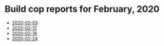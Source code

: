 # Build cop reports for February, 2020

* [2020-02-03](https://bitbucket.org/osrf/gazebo/wiki/buildcop/2020/02/03.md)
* [2020-02-12](https://bitbucket.org/osrf/gazebo/wiki/buildcop/2020/02/12.md)
* [2020-02-18](https://bitbucket.org/osrf/gazebo/wiki/buildcop/2020/02/18.md)
* [2020-02-24](https://bitbucket.org/osrf/gazebo/wiki/buildcop/2020/02/24.md)
